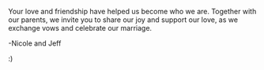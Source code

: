 Your love and friendship have helped us become who we are. Together with our parents, we invite you to share our joy and support our love, as we exchange vows and celebrate our marriage.  

-Nicole and Jeff

:)
